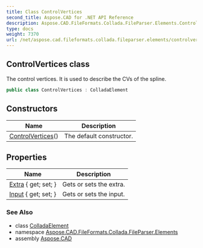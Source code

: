 ```yaml
---
title: Class ControlVertices
second_title: Aspose.CAD for .NET API Reference
description: Aspose.CAD.FileFormats.Collada.FileParser.Elements.ControlVertices class. The control vertices. It is used to describe the CVs of the spline
type: docs
weight: 7370
url: /net/aspose.cad.fileformats.collada.fileparser.elements/controlvertices/
---
```

## ControlVertices class

The control vertices. It is used to describe the CVs of the spline.

```csharp
public class ControlVertices : ColladaElement
```

## Constructors

| Name | Description |
| --- | --- |
| [ControlVertices](controlvertices/)() | The default constructor. |

## Properties

| Name | Description |
| --- | --- |
| [Extra](../../aspose.cad.fileformats.collada.fileparser.elements/controlvertices/extra/) { get; set; } | Gets or sets the extra. |
| [Input](../../aspose.cad.fileformats.collada.fileparser.elements/controlvertices/input/) { get; set; } | Gets or sets the input. |

### See Also

* class [ColladaElement](../colladaelement/)
* namespace [Aspose.CAD.FileFormats.Collada.FileParser.Elements](../../aspose.cad.fileformats.collada.fileparser.elements/)
* assembly [Aspose.CAD](../../)


